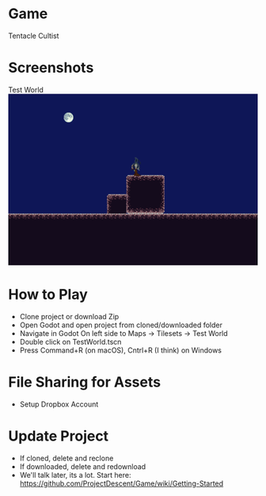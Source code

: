 # Game
Tentacle Cultist

# Screenshots
Test World
![](https://github.com/ProjectDescent/Game/blob/master/Game/Screenshots/Untitled.jpeg)

# How to Play
- Clone project or download Zip
- Open Godot and open project from cloned/downloaded folder
- Navigate in Godot On left side to Maps -> Tilesets -> Test World
- Double click on TestWorld.tscn
- Press Command+R (on macOS), Cntrl+R (I think) on Windows

# File Sharing for Assets
- Setup Dropbox Account

# Update Project
- If cloned, delete and reclone
- If downloaded, delete and redownload
- We'll talk later, its a lot. Start here: https://github.com/ProjectDescent/Game/wiki/Getting-Started
